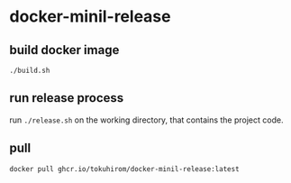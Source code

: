 # docker-minil-release

## build docker image

    ./build.sh

## run release process

run `./release.sh` on the working directory, that contains the project code.


## pull

    docker pull ghcr.io/tokuhirom/docker-minil-release:latest

